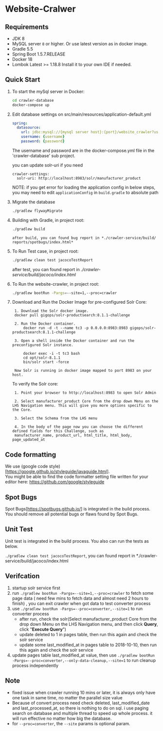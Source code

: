 
# Website-Cralwer

## Requirements
* JDK 8
* MySQL server `8` or higher. Or use latest version as in docker image.
* Gradle 5.5
* Spring Boot 1.5.7.RELEASE
* Docker 18
* Lombok Latest >= 1.18.8 Install it to your own IDE if needed.

## Quick Start

1. To start the mySql server in Docker:
   ```bash
   cd crawler-database
   docker-compose up
   ```

 2. Edit database settings on src/main/resources/application-default.yml
    ```yaml
    spring:
      datasource:
        url: jdbc:mysql://{mysql server host}:{port}/website_crawler?useSSL=false
        username: {username}
        password: {password}
    ```
    
    The username and password are in the docker-compose.yml file in the 'crawler-database' sub project.
    
    

    you can update solr-uri if you need
    
    ```
    crawler-settings:
      solr-uri: http://localhost:8983/solr/manufacturer_product
    ```
 
    NOTE: if you get error for loading the application config in below steps, you may need to edit `applicationConfig` in `build.gradle` to absolute path
 
1. Migrate the database
    ```bash
    ./gradlew flywayMigrate
    ```
 
2. Building with Gradle, in project root:
    ```bash
    ./gradlew build
    ```
    
       after build, you can found bug report in *./⁨crawler-service⁩/build⁩/⁨reports⁩/⁨spotbugs⁩/index.html*
 
3. To Run Test case, in project root:
    ```bash
    ./gradlew clean test jacocoTestReport
    ```
    after test, you can found report in *./crawler-service/build/jacoco/index.html*

4. To Run the website-crawler, in project root:
    ```bash
    ./gradlew bootRun -Pargs=--site=1,--proc=crawler
    ```

5. Download and Run the Docker Image for pre-configured Solr Core:
  
		1. Download the Solr docker image.
		docker pull gigops/solr-productsearch:8.1.1-challenge
		
		2. Run the Docker container. 
			docker run -d -t --name tc3 -p 0.0.0.0:8983:8983 gigops/solr-productsearch:8.1.1-challenge
		
		3. Open a shell inside the Docker container and run the preconfigured Solr instance.
			 
			docker exec -i -t tc3 bash
			cd opt/solr-8.1.1
			bin/solr start -force
		
		Now Solr is running in docker image mapped to port 8983 on your host.	
	
	
	
	To verify the Solr core:
	
		1. Point your browser to http://localhost:8983 to open Solr Admin
		
		2. Select manufacturer_product Core from the drop down Menu on the LHS Navigation menu. This will give you more options specific to the Core. 
		
		3. Select the Schema from the LHS menu
		
		4. In the body of the page now you can choose the different defined fields for this Challenge, such as
		manufacturer_name, product_url, html_title, html_body, page_updated_at


## Code formatting
We use (google code style)[https://google.github.io/styleguide/javaguide.html].  
You might be able to find the code formatter setting file written for your editor here: https://github.com/google/styleguide

## Spot Bugs
Spot Bugs[https://spotbugs.github.io/] is integrated in the build process.
You should remove all potential bugs or flaws found by Spot Bugs.

## Unit Test
Unit test is integrated in the build process.
You also can run the tests as below.

`./gradlew clean test jacocoTestReport`,  you can found report in *./crawler-service/build/jacoco/index.html

## Verifcation

1. startup solr service first
2. run `./gradlew bootRun -Pargs=--site=1,--proc=crawler` to fetch some page data ( need few mins to fetch data and almost need 2 hours to finish) , you can exit crawler when got data to test converter process
3. use `./gradlew bootRun -Pargs=--proc=converter,--site=1`  to run converter process
   - after run, check the solr(Select manufacturer_product Core from the drop down Menu on the LHS Navigation menu, and then click **Query**, click "**Execute Query**")
   - update deleted to 1 in pages table, then run this again and check the solr service
   - update some last_modified_at in pages table to 2018-10-10, then run this again and check the solr service
4. update pages table last_modified_at value, then use `./gradlew bootRun -Pargs=--proc=converter,--only-data-cleanup,--site=1` to run cleanup process independently

## Note

- fixed issue when crawler running 10 mins or later, it is always only have one task in same time,  no matter the parallel size value
- Because of convert process need check deleted, last_modified_date and last_processed_at, so there is nothing to do on sql. i use paging search on database and multiple thread to speed up whole process. it will run effective no matter how big the database.
- for `--proc=converter`, the `--site` params is optional param.